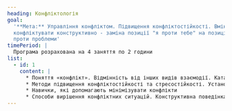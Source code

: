 ```yaml
---
heading: Конфліктологія
goal:
  '**Мета:** Управління конфліктом. Підвищення конфліктостійкості. Вміння
  конфліктувати конструктивно - заміна позиції "я проти тебе" на позицію "ми
  проти проблеми'
timePeriod: |
  Програма розрахована на 4 заняття по 2 години
list:
  - id: 1
    content: |
      * Поняття «конфлікт». Відмінність від інших видів взаємодії. Каталізатори конфліктних ситуацій. Робота з емоціями 
      * Методи підвищення конфліктостійкості та стресостійкості. Установки та життєві принципи. Регулювання емоційної напруги. Способи запобігання конфліктам: а зміна свого ставлення; б вплив на поведінку опонента 
      * Навички, які допомагають мінімізувати конфлікти 
      * Способи вирішення конфліктних ситуацій. Конструктивна поведінка у конфлікті. Практичні кейси
---
```

